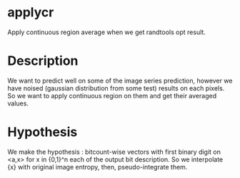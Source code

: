 # applycr
Apply continuous region average when we get randtools opt result.

# Description
We want to predict well on some of the image series prediction,
however we have noised (gaussian distribution from some test) results on each pixels.
So we want to apply continuous region on them and get their averaged values.

# Hypothesis
We make the hypothesis : bitcount-wise vectors with first binary digit on \<a,x\> for x in {0,1}^n each of the output bit description.
So we interpolate {x} with original image entropy, then, pseudo-integrate them.
